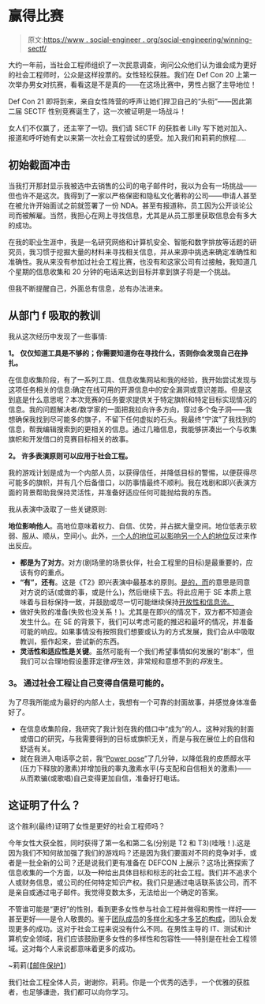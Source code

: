 # 赢得比赛

> 原文:[https://www . social-engineer . org/social-engineering/winning-sectf/](https://www.social-engineer.org/social-engineering/winning-sectf/)

大约一年前，当社会工程师组织了一次民意调查，询问公众他们认为谁会成为更好的社会工程师时，公众是这样投票的。女性轻松获胜。我们在 Def Con 20 上第一次举办男女对抗赛，看看这是不是真的——在这场比赛中，男性占据了主导地位！

Def Con 21 即将到来，来自女性阵营的呼声让她们捍卫自己的“头衔”——因此第二届 SECTF 性别竞赛诞生了，这一次被证明是一场战斗！

女人们不仅赢了，还主宰了一切。我们请 SECTF 的获胜者 Lilly 写下她对加入、报道和呼吁她有史以来第一次社会工程尝试的感受。加入我们和莉莉的旅程…..

## 初始截面冲击

当我打开那封显示我被选中去销售的公司的电子邮件时，我以为会有一场挑战——但也许不是这次。我得到了一家以严格保密和隐私文化著称的公司——申请人甚至在被允许开始面试之前就签署了一份 NDA。甚至有报道称，员工因为公开谈论公司而被解雇。当然，我担心在网上寻找信息，尤其是从员工那里获取信息会有多大的成功。

在我的职业生涯中，我是一名研究网络和计算机安全、智能和数字排放等话题的研究员，我习惯于挖掘大量的材料来寻找相关信息，并从来源中挑选来确定准确性和准确性。我从来没有参加过社会工程比赛，也没有和这家公司有过接触，我知道几个星期的信息收集和 20 分钟的电话来达到目标并拿到旗子将是一个挑战。

但我不断提醒自己，外面总有信息，总有办法进来。

## 从部门 f 吸取的教训

我从这次经历中发现了一些事情:

**1。** **仅仅知道工具是不够的；你需要知道你在寻找什么，否则你会发现自己在挣扎。**

在信息收集阶段，有了一系列工具、信息收集网站和我的经验，我开始尝试发现与这项任务相关的信息:确定在线可用的开源信息中的安全漏洞或意识差距。但是这到底是什么意思呢？本次竞赛的任务要求提供关于特定旗帜和特定目标实现情况的信息。我的问题解决者/数学家的一面把我拉向许多方向，穿过多个兔子洞——我想确保我找到尽可能多的旗子，不留下任何虚拟的石头。我最终“宁滨”了我找到的信息，帮我编辑搜索到的更相关的信息。通过几箱信息，我能够拼凑出一个与收集旗帜和开发借口的竞赛目标相关的故事。

**2。** **许多表演原则可以应用于社会工程。**

我的游戏计划是成为一个内部人员，以获得信任，并降低目标的警惕，以便获得尽可能多的旗帜，并有几个后备借口，以防事情最终不顺利。我在戏剧和即兴表演方面的背景帮助我保持灵活性，并准备好适应任何可能抛给我的东西。

我从表演中汲取了一些关键原则:

**地位影响他人**。高地位意味着权力、自信、优势，并占据大量空间。地位低表示软弱、服从、顺从，空间小。此外，[一个人的地位可以影响另一个人的地位](https://www.ted.com/talks/amy_cuddy_your_body_language_shapes_who_you_are.html "Amy Cuddy")反过来作出反应。

*   **都是为了对方**。对方(剧场里的场景伙伴，社会工程里的目标)是最重要的，应该有你的重点。
*   **“有”，还有**。这是《T2》即兴表演中最基本的原则。[是的，而](https://en.wikibooks.org/wiki/Improvisational_Acting/Rules#Yes.2C_and... "Yes and")的意思是同意对方说的话(或做的事，或是什么)，然后继续下去。将此应用于 SE 本质上意味着与目标保持一致，并鼓励或尽一切可能继续保持[开放性和信息流。](http://www.pantheater.com/articles-rules-of-improv-part-i-improv-comedy.html "improv 2")
*   做好失败的准备(失败也没关系！)。尤其是在即兴的情况下，双方都不知道会发生什么。在 SE 的背景下，我们可以考虑可能的推迟和最坏的情况，并准备可能的响应。如果事情没有按照我们想要或认为的方式发展，我们会从中吸取教训，振作起来，尝试新的东西。
*   **灵活性和适应性是关键**。虽然可能有一个我们希望事情如何发展的“剧本”，但我们可以合理地假设墨菲定律*将*生效，非常规和意想不到的*将*发生。

### **3。** **通过社会工程让自己变得自信是可能的。**

为了尽我所能成为最好的内部人士，我想有一个可靠的封面故事，并感觉身体准备好了。

*   在信息收集阶段，我研究了我计划在我的借口中“成为”的人。这种对我的封面或借口的研究，与我需要得到的目标或旗帜无关，而是与我在展位上的自信和舒适有关。
*   就在我进入电话亭之前，我“[Power pose](https://www.ted.com/talks/amy_cuddy_your_body_language_shapes_who_you_are.html "Power Posed")”了几分钟，以降低我的皮质醇水平(压力下释放的激素)并增加我的睾丸激素水平(与支配和自信相关的激素)——从而欺骗(或歌唱)自己变得更加自信，准备好打电话。

## 这证明了什么？

这个胜利(最终)证明了女性是更好的社会工程师吗？

今年女性大获全胜，同时获得了第一名和第二名(分别是 T2 和 T3)(哇哦！).这是因为我们不知何故加强了我们的游戏吗？还是因为我们要面对不同的竞争对手，或者是一批全新的公司？还是说我们更有准备在 DEFCON 上展示？这场比赛探索了信息收集的一个方面，以及一种给出具体目标和标志的社会工程。我们并不追求个人或财务信息，或公司的任何特定知识产权。我们只是通过电话联系该公司，而不是亲自或通过电子邮件。我觉得变数太多，无法给出一个确定的答案。

不管谁可能是“更好”的性别，看到更多女性参与社会工程并做得和男性一样好——甚至更好——是令人敬畏的。鉴于[团队成员](http://www.txwsw.com/pdf/board_brief.pdf "Team Members")的[多样化和多才多艺的构成](http://insight.kellogg.northwestern.edu/article/better_decisions_through_diversity "Women in SE")，团队会发现更多的成功。这对于社会工程来说没有什么不同。在男性主导的 IT、测试和计算机安全领域，我们应该鼓励更多女性的多样性和包容性——特别是在社会工程领域。这对每个人来说都意味着更多的成功。

~莉莉([【邮件保护】](/cdn-cgi/l/email-protection))

我们社会工程全体人员，谢谢你，莉莉。你是一个优秀的选手，一个优雅的获胜者，也足够谦逊，我们都可以向你学习。